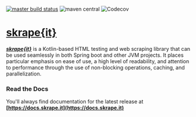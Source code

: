 [![master build status](https://img.shields.io/travis/skrapeit/skrape.it.svg?label=master&style=for-the-badge)](https://travis-ci.org/skrapeit/skrape.it)
![maven central](https://img.shields.io/maven-central/v/it.skrape/core.svg?style=for-the-badge)
![Codecov](https://img.shields.io/codecov/c/github/skrapeit/skrape.it.svg?style=for-the-badge)

[skrape{it}](https://docs.skrape.it)
=================================

_**[skrape{it}](http://www.skrape.it)**_ is a Kotlin-based HTML testing and web scraping library
that can be used seamlessly in both Spring boot and other JVM projects. 
It places particular emphasis on ease of use, a high level of 
readability, and attention to performance through the use of non-blocking 
operations, caching, and parallelization.

### Read the Docs

You'll always find documentation for the latest release at 
**[https://docs.skrape.it](https://docs.skrape.it)**
